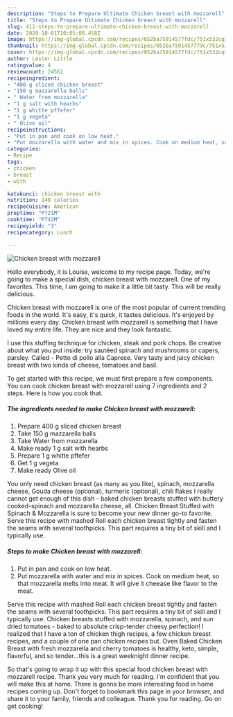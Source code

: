 ```yaml
---
description: "Steps to Prepare Ultimate Chicken breast with mozzarell"
title: "Steps to Prepare Ultimate Chicken breast with mozzarell"
slug: 412-steps-to-prepare-ultimate-chicken-breast-with-mozzarell
date: 2020-10-01T10:05:08.458Z
image: https://img-global.cpcdn.com/recipes/052ba75914577fdc/751x532cq70/chicken-breast-with-mozzarell-recipe-main-photo.jpg
thumbnail: https://img-global.cpcdn.com/recipes/052ba75914577fdc/751x532cq70/chicken-breast-with-mozzarell-recipe-main-photo.jpg
cover: https://img-global.cpcdn.com/recipes/052ba75914577fdc/751x532cq70/chicken-breast-with-mozzarell-recipe-main-photo.jpg
author: Lester Little
ratingvalue: 4
reviewcount: 24562
recipeingredient:
- "400 g sliced chicken breast"
- "150 g mazzarella balls"
- " Water from mozzarella"
- "1 g salt with hearbs"
- "1 g whitte pffefer"
- "1 g vegeta"
- " Olive oil"
recipeinstructions:
- "Put in pan and cook on low heat."
- "Put mozzarella with water and mix in spices. Cook on medium heat, so that mozzarella melts into meat. It will give it cheease like flavor to the meat."
categories:
- Recipe
tags:
- chicken
- breast
- with

katakunci: chicken breast with 
nutrition: 140 calories
recipecuisine: American
preptime: "PT21M"
cooktime: "PT42M"
recipeyield: "3"
recipecategory: Lunch

---
```



![Chicken breast with mozzarell](https://img-global.cpcdn.com/recipes/052ba75914577fdc/751x532cq70/chicken-breast-with-mozzarell-recipe-main-photo.jpg)

Hello everybody, it is Louise, welcome to my recipe page. Today, we're going to make a special dish, chicken breast with mozzarell. One of my favorites. This time, I am going to make it a little bit tasty. This will be really delicious.

Chicken breast with mozzarell is one of the most popular of current trending foods in the world. It's easy, it's quick, it tastes delicious. It's enjoyed by millions every day. Chicken breast with mozzarell is something that I have loved my entire life. They are nice and they look fantastic.

I use this stuffing technique for chicken, steak and pork chops. Be creative about what you put inside: try sautéed spinach and mushrooms or capers, parsley. Called - Petto di pollo alla Caprese. Very tasty and juicy chicken breast with two kinds of cheese, tomatoes and basil.


To get started with this recipe, we must first prepare a few components. You can cook chicken breast with mozzarell using 7 ingredients and 2 steps. Here is how you cook that.

<!--inarticleads1-->

##### The ingredients needed to make Chicken breast with mozzarell:

1. Prepare 400 g sliced chicken breast
1. Take 150 g mazzarella balls
1. Take  Water from mozzarella
1. Make ready 1 g salt with hearbs
1. Prepare 1 g whitte pffefer
1. Get 1 g vegeta
1. Make ready  Olive oil


You only need chicken breast (as many as you like), spinach, mozzarella cheese, Gouda cheese (optional), turmeric (optional), chili flakes I really cannot get enough of this dish - baked chicken breasts stuffed with buttery cooked-spinach and mozzarella cheese, all. Chicken Breast Stuffed with Spinach &amp; Mozzarella is sure to become your new dinner go-to favorite. Serve this recipe with mashed Roll each chicken breast tightly and fasten the seams with several toothpicks. This part requires a tiny bit of skill and I typically use. 

<!--inarticleads2-->

##### Steps to make Chicken breast with mozzarell:

1. Put in pan and cook on low heat.
1. Put mozzarella with water and mix in spices. Cook on medium heat, so that mozzarella melts into meat. It will give it cheease like flavor to the meat.


Serve this recipe with mashed Roll each chicken breast tightly and fasten the seams with several toothpicks. This part requires a tiny bit of skill and I typically use. Chicken breasts stuffed with mozzarella, spinach, and sun dried tomatoes - baked to absolute crisp-tender cheesy perfection! I realized that I have a ton of chicken thigh recipes, a few chicken breast recipes, and a couple of one pan chicken recipes but. Oven Baked Chicken Breast with fresh mozzarella and cherry tomatoes is healthy, keto, simple, flavorful, and so tender…this is a great weeknight dinner recipe. 

So that's going to wrap it up with this special food chicken breast with mozzarell recipe. Thank you very much for reading. I'm confident that you will make this at home. There is gonna be more interesting food in home recipes coming up. Don't forget to bookmark this page in your browser, and share it to your family, friends and colleague. Thank you for reading. Go on get cooking!
